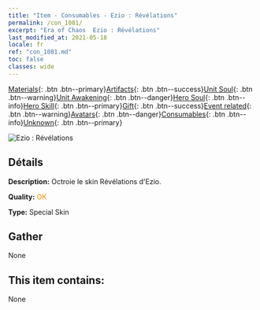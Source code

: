 ```yaml
---
title: "Item - Consumables - Ezio : Révélations"
permalink: /con_1081/
excerpt: "Era of Chaos  Ezio : Révélations"
last_modified_at: 2021-05-18
locale: fr
ref: "con_1081.md"
toc: false
classes: wide
---
```

 [Materials](/ItemsFR/){: .btn .btn--primary}[Artifacts](/ItemsFR/Artifacts/){: .btn .btn--success}[Unit Soul](/ItemsFR/UnitSoul/){: .btn .btn--warning}[Unit Awakening](/ItemsFR/UnitAwakening/){: .btn .btn--danger}[Hero Soul](/ItemsFR/HeroSoul/){: .btn .btn--info}[Hero Skill](/ItemsFR/HeroSkill/){: .btn .btn--primary}[Gift](/ItemsFR/Gift/){: .btn .btn--success}[Event related](/ItemsFR/Events/){: .btn .btn--warning}[Avatars](/ItemsFR/Avatars/){: .btn .btn--danger}[Consumables](/ItemsFR/Consumables/){: .btn .btn--info}[Unknown](/ItemsFR/Unknown/){: .btn .btn--primary}

 ![Ezio : Révélations](/images/h/h_Ezio1.jpg)

## Détails
 **Description:** Octroie le skin Révélations d'Ezio.

 **Quality:** <span style="color: #FF8C00">OK</span>

 **Type:** Special Skin

## Gather

  None

## This item contains:

  None

